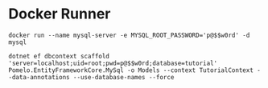 # Docker Runner

`docker run --name mysql-server -e MYSQL_ROOT_PASSWORD='p@$$w0rd' -d mysql`

`dotnet ef dbcontext scaffold 'server=localhost;uid=root;pwd=p@$$w0rd;database=tutorial' Pomelo.EntityFrameworkCore.MySql -o Models --context TutorialContext --data-annotations --use-database-names --force`